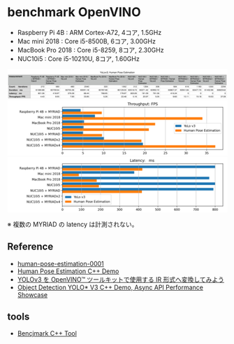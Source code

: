 # benchmark OpenVINO

- Raspberry Pi 4B : ARM Cortex-A72, 4コア, 1.5GHz
- Mac mini 2018 : Core i5-8500B, 6コア, 3.00GHz
- MacBook Pro 2018 : Core i5-8259, 8コア, 2.30GHz
- NUC10i5 : Core i5-10210U, 8コア, 1.60GHz

![table](images/table.png)
![3](images/3.png)
![2](images/2.png)

※ 複数の MYRIAD の latency は計測されない。

## Reference

- [human-pose-estimation-0001](https://docs.openvinotoolkit.org/2019_R1/_human_pose_estimation_0001_description_human_pose_estimation_0001.html)
- [Human Pose Estimation C++ Demo](https://docs.openvinotoolkit.org/latest/omz_demos_human_pose_estimation_demo_README.html)
- [YOLOv3 を OpenVINO™ ツールキットで使用する IR 形式へ変換してみよう](https://macnicago.zendesk.com/hc/ja/articles/360042709871-YOLOv3-%E3%82%92-OpenVINO-%E3%83%84%E3%83%BC%E3%83%AB%E3%82%AD%E3%83%83%E3%83%88%E3%81%A7%E4%BD%BF%E7%94%A8%E3%81%99%E3%82%8B-IR-%E5%BD%A2%E5%BC%8F%E3%81%B8%E5%A4%89%E6%8F%9B%E3%81%97%E3%81%A6%E3%81%BF%E3%82%88%E3%81%86)
- [Object Detection YOLO* V3 C++ Demo, Async API Performance Showcase](https://docs.openvinotoolkit.org/latest/omz_demos_object_detection_demo_yolov3_async_README.html)


## tools

- [Bencjmark C++ Tool](https://docs.openvinotoolkit.org/latest/openvino_inference_engine_samples_benchmark_app_README.html)
